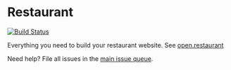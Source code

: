 Restaurant
=========

[![Build Status](https://travis-ci.org/openrestaurant/restaurant.svg?branch=7.x-1.x)](https://travis-ci.org/openrestaurant/restaurant)

Everything you need to build your restaurant website. See [open.restaurant](http://open.restaurant)

Need help? File all issues in the [main issue queue](https://github.com/openrestaurant/support/issues).



